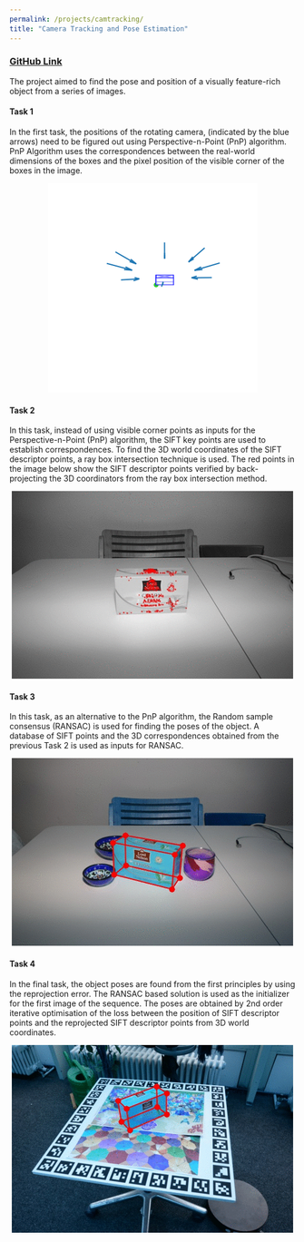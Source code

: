 ```yaml
---
permalink: /projects/camtracking/
title: "Camera Tracking and Pose Estimation"
---
```


### [GitHub Link](https://github.com/PSRahul/camtracking)

The project aimed to find the pose and position of a visually feature-rich object from a series of images.

#### Task 1

In the first task, the positions of the rotating camera, (indicated by the blue arrows) need to be figured out using Perspective-n-Point (PnP) algorithm. PnP Algorithm uses the correspondences between the real-world dimensions of the boxes and the pixel position of the visible corner of the boxes in the image.

<center><img src="/assets/pnp.gif" alt="PnP Based Pose Estimation"></center>

#### Task 2

In this task, instead of using visible corner points as inputs for the Perspective-n-Point (PnP) algorithm, the SIFT key points are used to establish correspondences. To find the 3D world coordinates of the SIFT descriptor points, a ray box intersection technique is used. The red points in the image below show the SIFT descriptor points verified by back-projecting the 3D coordinators from the ray box intersection method.

<center><img src="/assets/sift_matching.gif" alt="SIFT Keypoint based Pose Estimation"></center>

#### Task 3
In this task, as an alternative to the PnP algorithm, the   Random sample consensus (RANSAC) is used for finding the poses of the object. A database of SIFT   points and the 3D correspondences obtained from the previous Task 2 is used as inputs for RANSAC.

<center><img src="/assets/ransac.gif" alt="RANSAC based Pose Estimation"></center>

#### Task 4

In the final task, the object poses are found from the first principles by using the reprojection error. The RANSAC based solution is used as the initializer for the first image of the sequence. The poses are obtained by 2nd order iterative optimisation of the loss between the position of SIFT descriptor points and the reprojected SIFT descriptor points from 3D world coordinates. 


<center><img src="/assets/reprojection_pose.gif" alt="Pose through Re-Projection Error"></center>